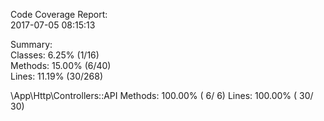 

Code Coverage Report:     
  2017-07-05 08:15:13     
                          
 Summary:                 
  Classes:  6.25% (1/16)  
  Methods: 15.00% (6/40)  
  Lines:   11.19% (30/268)

\App\Http\Controllers::API
  Methods: 100.00% ( 6/ 6)   Lines: 100.00% ( 30/ 30)
